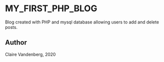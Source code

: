# MY_FIRST_PHP_BLOG
Blog created with PHP and mysql database allowing users to add and delete posts.

## Author
Claire Vandenberg, 2020